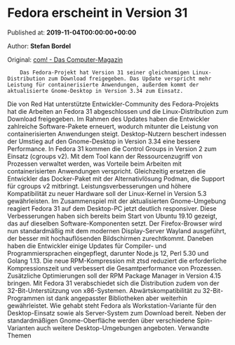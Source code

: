 
# Fedora erscheint in Version 31

Published at: **2019-11-04T00:00:00+00:00**

Author: **Stefan Bordel**

Original: [com! - Das Computer-Magazin](https://www.com-magazin.de/news/linux/fedora-erscheint-in-version-31-2267375.html)


        Das Fedora-Projekt hat Version 31 seiner gleichnamigen Linux-Distribution zum Download freigegeben. Das Update verspricht mehr Leistung für containerisierte Anwendungen, außerdem kommt der aktualisierte Gnome-Desktop in Version 3.34 zum Einsatz.
      
Die von Red Hat unterstützte Entwickler-Community des Fedora-Projekts hat die Arbeiten an Fedora 31 abgeschlossen und die Linux-Distribution zum Download freigegeben. Im Rahmen des Updates haben die Entwickler zahlreiche Software-Pakete erneuert, wodurch mitunter die Leistung von containerisierten Anwendungen steigt. Desktop-Nutzern beschert indessen der Umstieg auf den Gnome-Desktop in Version 3.34 eine bessere Performance.
In Fedora 31 kommen die Control Groups in Version 2 zum Einsatz (cgroups v2). Mit dem Tool kann der Ressourcenzugriff von Prozessen verwaltet werden, was Vorteile beim Arbeiten mit containerisierten Anwendungen verspricht. Gleichzeitig ersetzen die Entwickler das Docker-Paket mit der Alternativlösung Podman, die Support für cgroups v2 mitbringt.
Leistungsverbesserungen und höhere Kompatibilität zu neuer Hardware soll der Linux-Kernel in Version 5.3 gewährleisten. Im Zusammenspiel mit der aktualisierten Gnome-Umgebung reagiert Fedora 31 auf dem Desktop-PC jetzt deutlich responsiver. Diese Verbesserungen haben sich bereits beim Start von Ubuntu 19.10 gezeigt, das auf dieselben Software-Komponenten setzt.
Der Firefox-Browser wird nun standardmäßig mit dem modernen Display-Server Wayland ausgeführt, der besser mit hochauflösenden Bildschirmen zurechtkommt.
Daneben haben die Entwickler einige Updates für Compiler- und Programmiersprachen eingepflegt, darunter Node.js 12, Perl 5.30 und Golang 1.13. Die neue RPM-Kompression mit ztsd reduziert die erforderliche Kompressionszeit und verbessert die Gesamtperformance von Prozessen. Zusätzliche Optimierungen soll der RPM Package Manager in Version 4.15 bringen.
Mit Fedora 31 verabschiedet sich die Distribution zudem von der 32-Bit-Unterstützung von x86-Systemen. Abwärtskompatibilität zu 32-Bit-Programmen ist dank angepasster Bibliotheken aber weiterhin gewährleistet.
Wie gehabt steht Fedora als Workstation-Variante für den Desktop-Einsatz sowie als Server-System zum Download bereit. Neben der standardmäßigen Gnome-Oberfläche werden über verschiedene Spin-Varianten auch weitere Desktop-Umgebungen angeboten.
Verwandte Themen
